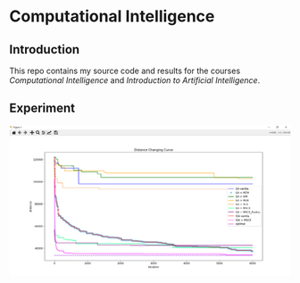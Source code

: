 # Computational Intelligence

## Introduction

This repo contains my source code and results for the courses *Computational Intelligence* and *Introduction to Artificial Intelligence*.



## Experiment

![image-20221025231640393](assets/image-20221025231640393.png)

